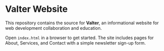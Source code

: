 # Valter Website

This repository contains the source for **Valter**, an informational website for web development collaboration and education.

Open `index.html` in a browser to get started. The site includes pages for About, Services, and Contact with a simple newsletter sign-up form.
